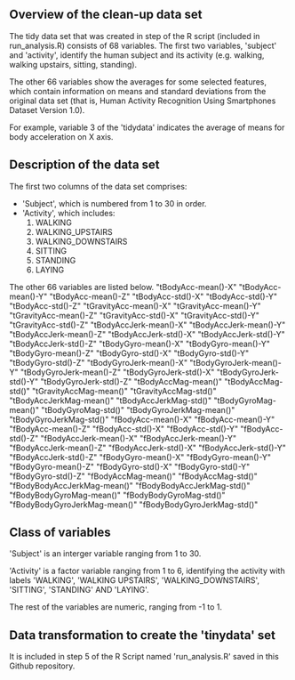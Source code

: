 




## Overview of the clean-up data set

The tidy data set that was created in step of the R script (included in run_analysis.R) consists of 68 variables.  The first two variables, 'subject' and 'activity', identify the human subject and its activity (e.g. walking, walking upstairs, sitting, standing).

The other 66 variables show the averages for some selected features, which contain information on means and standard deviations from the original data set (that is, Human Activity Recognition Using Smartphones Dataset Version 1.0).  

For example, variable 3 of the 'tidydata' indicates the average of means for body acceleration on X axis.

## Description of the data set

The first two columns of the data set comprises:

- 'Subject', which is numbered from 1 to 30 in order.
- 'Activity', which includes:
    1. WALKING
    2. WALKING_UPSTAIRS
    3. WALKING_DOWNSTAIRS
    4. SITTING
    5. STANDING
    6. LAYING

The other 66 variables are listed below.
"tBodyAcc-mean()-X"
"tBodyAcc-mean()-Y"
"tBodyAcc-mean()-Z"
"tBodyAcc-std()-X"
"tBodyAcc-std()-Y"
"tBodyAcc-std()-Z"
"tGravityAcc-mean()-X"
"tGravityAcc-mean()-Y"
"tGravityAcc-mean()-Z"
"tGravityAcc-std()-X"
"tGravityAcc-std()-Y"
"tGravityAcc-std()-Z"
"tBodyAccJerk-mean()-X"
"tBodyAccJerk-mean()-Y"
"tBodyAccJerk-mean()-Z"
"tBodyAccJerk-std()-X"
"tBodyAccJerk-std()-Y"
"tBodyAccJerk-std()-Z"
"tBodyGyro-mean()-X"
"tBodyGyro-mean()-Y"
"tBodyGyro-mean()-Z"
"tBodyGyro-std()-X"
"tBodyGyro-std()-Y"
"tBodyGyro-std()-Z"
"tBodyGyroJerk-mean()-X"
"tBodyGyroJerk-mean()-Y"
"tBodyGyroJerk-mean()-Z"
"tBodyGyroJerk-std()-X"
"tBodyGyroJerk-std()-Y"
"tBodyGyroJerk-std()-Z"
"tBodyAccMag-mean()"
"tBodyAccMag-std()"
"tGravityAccMag-mean()"
"tGravityAccMag-std()"
"tBodyAccJerkMag-mean()"
"tBodyAccJerkMag-std()"
"tBodyGyroMag-mean()"
"tBodyGyroMag-std()"
"tBodyGyroJerkMag-mean()"
"tBodyGyroJerkMag-std()"
"fBodyAcc-mean()-X"
"fBodyAcc-mean()-Y"
"fBodyAcc-mean()-Z"
"fBodyAcc-std()-X"
"fBodyAcc-std()-Y"
"fBodyAcc-std()-Z"
"fBodyAccJerk-mean()-X"
"fBodyAccJerk-mean()-Y"
"fBodyAccJerk-mean()-Z"
"fBodyAccJerk-std()-X"
"fBodyAccJerk-std()-Y"
"fBodyAccJerk-std()-Z"
"fBodyGyro-mean()-X"
"fBodyGyro-mean()-Y"
"fBodyGyro-mean()-Z"
"fBodyGyro-std()-X"
"fBodyGyro-std()-Y"
"fBodyGyro-std()-Z"
"fBodyAccMag-mean()"
"fBodyAccMag-std()"
"fBodyBodyAccJerkMag-mean()"
"fBodyBodyAccJerkMag-std()"
"fBodyBodyGyroMag-mean()"
"fBodyBodyGyroMag-std()"
"fBodyBodyGyroJerkMag-mean()"
"fBodyBodyGyroJerkMag-std()"

## Class of variables
'Subject' is an interger variable ranging from 1 to 30. 

'Activity' is a factor variable ranging from 1 to 6, identifying the activity with labels 'WALKING', 'WALKING UPSTAIRS', 'WALKING_DOWNSTAIRS', 'SITTING', 'STANDING' AND 'LAYING'.

The rest of the variables are numeric, ranging from -1 to 1.

## Data transformation to create the 'tinydata' set

It is included in step 5 of the R Script named 'run_analysis.R' saved in this Github repository. 

